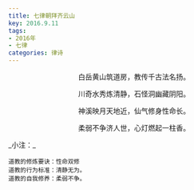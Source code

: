 ```yaml
---
title: 七律朝拜齐云山
key: 2016.9.11
tags: 
- 2016年 
- 七律
categories: 律诗
---
```


<p align="center">白岳黄山筑道房，教传千古法名扬。
</p>
<p align="center">川奇水秀炼清静，石怪洞幽藏阴阳。
</p>
<p align="center">神溪映月天地近，仙气修身性命长。
</p>
<p align="center">柔弱不争济人世，心灯燃起一柱香。
</p>
_小注：_

```
道教的修炼要诀：性命双修
道教的行为标准：清静无为。
道教的自我修养：柔弱不争。
```